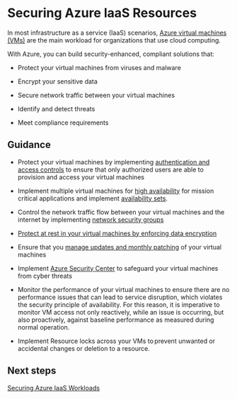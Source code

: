# Securing Azure laaS Resources


In most infrastructure as a service (IaaS) scenarios, [Azure virtual machines (VMs)](https://docs.microsoft.com/azure/virtual-machines/) are the main workload for organizations that use cloud computing.  

With Azure, you can build security-enhanced, compliant solutions that: 

- Protect your virtual machines from viruses and malware 

- Encrypt your sensitive data 

- Secure network traffic between your virtual machines 

- Identify and detect threats 

- Meet compliance requirements 



## Guidance 

- Protect your virtual machines by implementing [authentication and access controls](https://docs.microsoft.com/en-us/azure/security/azure-security-best-practices-vms#vm-authentication-and-access-control) to ensure that only authorized users are able to provision and access your virtual machines 

- Implement multiple virtual machines for [high availability](https://docs.microsoft.com/en-us/azure/security/azure-security-best-practices-vms#vm-availability-and-network-access) for mission critical applications and implement [availability sets](https://docs.microsoft.com/en-us/azure/virtual-machines/windows/tutorial-availability-sets). 

- Control the network traffic flow between your virtual machines and the internet by implementing [network security groups](https://docs.microsoft.com/en-us/azure/virtual-network/virtual-networks-nsg) 

- [Protect at rest in your virtual machines by enforcing data encryption](https://docs.microsoft.com/en-us/azure/security/azure-security-best-practices-vms#protect-data-at-rest-in-your-vms-by-enforcing-encryption)  

- Ensure that you [manage updates and monthly patching](https://docs.microsoft.com/en-us/azure/security/azure-security-best-practices-vms#manage-your-vm-updates) of your virtual machines 

- Implement [Azure Security Center](https://docs.microsoft.com/en-us/azure/security-center/security-center-intro) to safeguard your virtual machines from cyber threats 

- Monitor the performance of your virtual machines to ensure there are no performance issues that can lead to service disruption, which violates the security principle of availability. For this reason, it is imperative to monitor VM access not only reactively, while an issue is occurring, but also proactively, against baseline performance as measured during normal operation. 

- Implement Resource locks across your VMs to prevent unwanted or accidental changes or deletion to a resource.   
 


## Next steps 

[Securing Azure IaaS Workloads](https://github.com/nmcgregor/Azure-Security/blob/master/3.1.1-Securing-Azure-IaaS-Workloads.md)
